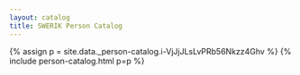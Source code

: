 ```yaml
---
layout: catalog
title: SWERIK Person Catalog
---
```

{% assign p = site.data._person-catalog.i-VjJjJLsLvPRb56Nkzz4Ghv %}
{% include person-catalog.html p=p %}

